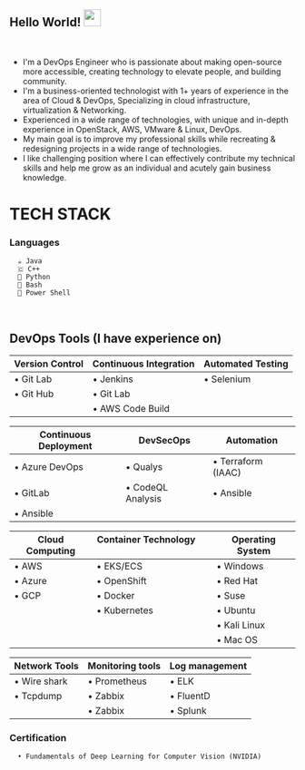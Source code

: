## Hello World! <img src="https://raw.githubusercontent.com/nakulbhati/nakulbhati/master/contain/Hi.gif" width="30px"> 
<br/>

- I'm a DevOps Engineer who is passionate about making open-source more accessible, creating technology to elevate people, and building community. 
- I'm a business-oriented technologist with 1+ years of experience in the area of Cloud & DevOps, Specializing in cloud infrastructure, virtualization & Networking.
- Experienced in a wide range of technologies, with unique and in-depth experience in OpenStack, AWS, VMware & Linux, DevOps.
- My main goal is to improve my professional skills while recreating & redesigning projects in a wide range of technologies.
- I like challenging position where I can effectively contribute my technical skills and help me grow as an individual and acutely gain business knowledge.

# TECH STACK
  ###  Languages

      ☕ Java
      🇨 C++
      🐍 Python
      🤖 Bash
      🦾 Power Shell
      
<br/>

 ## DevOps Tools (I have experience on)
             
| Version Control                | Continuous Integration               | Automated Testing                          |
|--------------------------------|--------------------------------------|--------------------------------------------|
| • Git Lab                      | • Jenkins                            | • Selenium                                 |
| • Git Hub                      | • Git Lab                            |                                            |
|                                | • AWS Code Build                     |                                            |
       
     
| Continuous Deployment          | DevSecOps                            | Automation                                 |
|--------------------------------|--------------------------------------|--------------------------------------------|
| • Azure DevOps                 | • Qualys                             | • Terraform (IAAC)                         |
| • GitLab                       | • CodeQL Analysis                    | • Ansible                                  |
| • Ansible                      |                                      |                                            |
      
      
| Cloud Computing                | Container Technology &emsp; &emsp;   | Operating System                           |
|--------------------------------|--------------------------------------|--------------------------------------------|
| • AWS                          | • EKS/ECS                            | • Windows                                  |
| • Azure                        | • OpenShift                          | • Red Hat                                  |
| • GCP                          | • Docker                             | • Suse                                     |
|                                | • Kubernetes                         | • Ubuntu                                   |
|                                |                                      | • Kali Linux                               |
|                                |                                      | • Mac OS                                   |
                                                                                                                      
                                                                                                                      
| Network Tools                  | Monitoring tools                     | Log management                             | 
|--------------------------------|--------------------------------------|--------------------------------------------|
| • Wire shark                   | • Prometheus                         | • ELK                                      |
| • Tcpdump                      | • Zabbix                             | • FluentD                                  |
|                                | • Zabbix                             | • Splunk                                   |
      
### Certification 
      • Fundamentals of Deep Learning for Computer Vision (NVIDIA) 
      
<br/>
